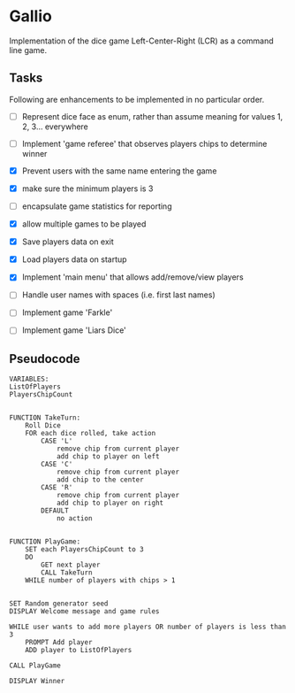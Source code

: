 # Gallio

Implementation of the dice game Left-Center-Right (LCR) as a command line game.

## Tasks

Following are enhancements to be implemented in no particular order.

- [ ] Represent dice face as enum, rather than assume meaning for values 1, 2, 3... everywhere
- [ ] Implement 'game referee' that observes players chips to determine winner
- [x] Prevent users with the same name entering the game
- [x] make sure the minimum players is 3
- [ ] encapsulate game statistics for reporting
- [x] allow multiple games to be played
- [x] Save players data on exit
- [x] Load players data on startup
- [x] Implement 'main menu' that allows add/remove/view players
- [ ] Handle user names with spaces (i.e. first last names)
- [ ] Implement game 'Farkle'
- [ ] Implement game 'Liars Dice'


## Pseudocode

```
VARIABLES:
ListOfPlayers
PlayersChipCount


FUNCTION TakeTurn:
	Roll Dice
	FOR each dice rolled, take action
		CASE 'L'
			remove chip from current player
			add chip to player on left
		CASE 'C'
			remove chip from current player
			add chip to the center
		CASE 'R'
			remove chip from current player
			add chip to player on right
		DEFAULT
			no action


FUNCTION PlayGame:
	SET each PlayersChipCount to 3
	DO
		GET next player
		CALL TakeTurn
	WHILE number of players with chips > 1


SET Random generator seed
DISPLAY Welcome message and game rules

WHILE user wants to add more players OR number of players is less than 3
	PROMPT Add player
	ADD player to ListOfPlayers

CALL PlayGame

DISPLAY Winner
```
